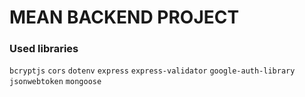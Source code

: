 # MEAN BACKEND PROJECT

### Used libraries

`bcryptjs`
`cors`
`dotenv`
`express`
`express-validator`
`google-auth-library`
`jsonwebtoken`
`mongoose`
